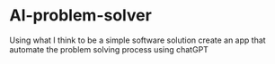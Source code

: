 # AI-problem-solver
Using what I think to be a simple software solution create an app that automate the problem solving process using chatGPT
